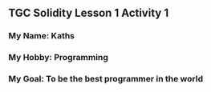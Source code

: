 ## TGC Solidity Lesson 1 Activity 1

### My Name: Kaths

### My Hobby: Programming

### My Goal: To be the best programmer in the world
